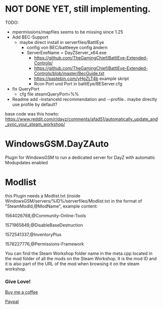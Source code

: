 # NOT DONE YET, still implementing. 

TODO: 
- mpermissions/mapfiles seems to be missing since 1.25
- Add BEC-Support
  -	maybe direct install in serverfiles/BattlEye
	  - config von BEC/battleeye config ändern
	- ServerExeName = DayZServer_x64.exe
	  - https://github.com/TheGamingChief/BattlEye-Extended-Controls/
	  - https://github.com/TheGamingChief/BattlEye-Extended-Controls/blob/master/BecGuide.txt
	  - https://pastebin.com/yHgZLT4b  example skript
	  - Rcon Port und Port in battlEye/BEServer.cfg
- fix QueryPort 
	- cfg file steamQueryPort=%%
- Readme add -instanceId recommendation and --profile.. maybe directly use profile by default?


base code was this howto: https://www.reddit.com/r/dayz/comments/afad51/automatically_update_and_sync_your_steam_workshop/

# WindowsGSM.DayZAuto
Plugin for WindowsGSM to run a dedicated server for DayZ with automatic Modupdates enabled

# Modlist
this Plugin needs a Modlist.txt (inside WindowsGSM/servers/%ID%/serverfiles/Modlist.txt in the format of "SteamModId,@ModName", example content:

1564026768,@Community-Online-Tools

1571965849,@DisableBaseDestruction

1572541337,@InventoryPlus

1578227776,@Permissions-Framework

You can find the Steam Workshop folder name in the meta.cpp located in the mod folder of all the mods on the Steam Workshop. It is the mod ID and it is also part of the URL of the mod when browsing it on the steam workshop.

### Give Love!
[Buy me a coffee](https://ko-fi.com/raziel7893)

[Paypal](https://paypal.me/raziel7893)
